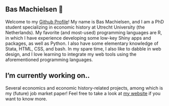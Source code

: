 ## Bas Machielsen 👋

Welcome to my [Github Profile](http://www.github.com/basm92)! My name is Bas Machielsen, and I am a PhD student specializing in economic history at Utrecht University (the Netherlands). My favorite (and most-used) programming languages are R, in which I have experience developing some low-key Shiny apps and packages, as well as Python. I also have some elementary knowledge of Stata, HTML, CSS, and bash. In my spare time, I also like to dabble in web design, and I love learning to integrate my web tools using the aforementioned programming languages. 

## I’m currently working on..

Several economics and economic history-related projects, among which is my (future) job market paper! Feel free to take a look at [my website](http://bas-m.netlify.app) if you want to know more.


